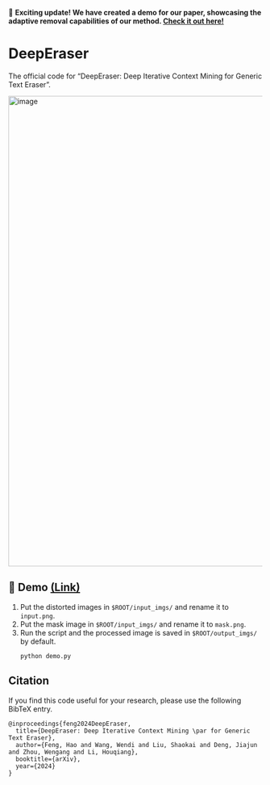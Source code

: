 🚀 **Exciting update! We have created a demo for our paper, showcasing the adaptive removal capabilities of our method. [Check it out here!](https://deeperaser.doctrp.top:20443/)**

# DeepEraser
The official code for “DeepEraser: Deep Iterative Context Mining for Generic Text Eraser”.

<img width="932" alt="image" src="https://github.com/fh2019ustc/DeepEraser/assets/50725551/76e9dddc-e115-4b09-8a48-3de050e64823">


## 🚀 Demo [(Link)](https://deeperaser.doctrp.top:20443/)
1. Put the distorted images in `$ROOT/input_imgs/` and rename it to `input.png`.
2. Put the mask image in `$ROOT/input_imgs/` and rename it to `mask.png`.
3. Run the script and the processed image is saved in `$ROOT/output_imgs/` by default.
    ```
    python demo.py
    ```

## Citation

If you find this code useful for your research, please use the following BibTeX entry.

```
@inproceedings{feng2024DeepEraser,
  title={DeepEraser: Deep Iterative Context Mining \par for Generic Text Eraser},
  author={Feng, Hao and Wang, Wendi and Liu, Shaokai and Deng, Jiajun and Zhou, Wengang and Li, Houqiang},
  booktitle={arXiv},
  year={2024}
}
```
